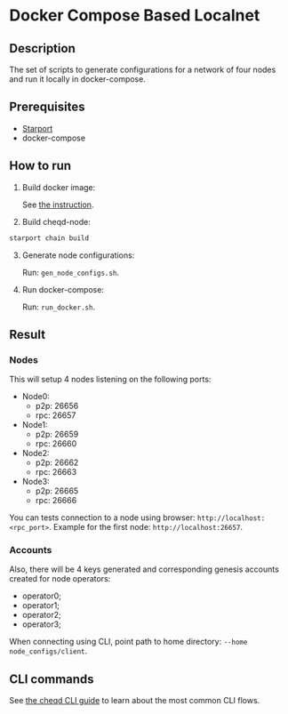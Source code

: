 # Docker Compose Based Localnet

## Description

The set of scripts to generate configurations for a network of four nodes and run it locally in docker-compose.

## Prerequisites

* [Starport](https://docs.starport.network/guide/install.html)
* docker-compose

## How to run

1. Build docker image:

   See [the instruction](local-docker-network.md).

2. Build cheqd-node:

```bash
starport chain build
```

3. Generate node configurations:

   Run: `gen_node_configs.sh`.

4. Run docker-compose:

   Run: `run_docker.sh`.

## Result

### Nodes

This will setup 4 nodes listening on the following ports:

* Node0:
  * p2p: 26656
  * rpc: 26657
* Node1:
  * p2p: 26659
  * rpc: 26660
* Node2:
  * p2p: 26662
  * rpc: 26663
* Node3:
  * p2p: 26665
  * rpc: 26666

You can tests connection to a node using browser: `http://localhost:<rpc_port>`. Example for the first node: `http://localhost:26657`.

### Accounts

Also, there will be 4 keys generated and corresponding genesis accounts created for node operators:

* operator0;
* operator1;
* operator2;
* operator3;

When connecting using CLI, point path to home directory: `--home node_configs/client`.

## CLI commands

See [the cheqd CLI guide](../cheqd-cli/README.md) to learn about the most common CLI flows.
